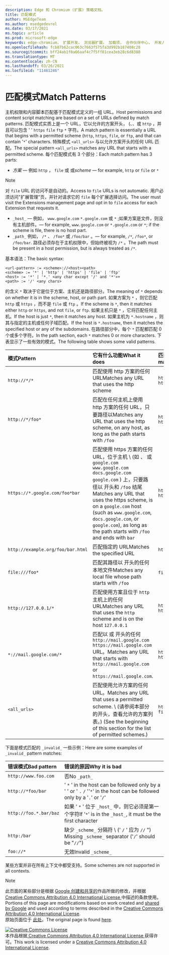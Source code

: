 ```yaml
---
description: Edge 和 Chromium (扩展) 策略文档。
title: 匹配模式
author: MSEdgeTeam
ms.author: msedgedevrel
ms.date: 03/17/2021
ms.topic: article
ms.prod: microsoft-edge
keywords: edge-chromium， 扩展开发， 浏览器扩展， 加载项， 合作伙伴中心， 开发人员
ms.openlocfilehash: fcb87b62cac063c7663f575fa3d992b187408c28
ms.sourcegitcommit: bff24ab1f0a66aaf4c7f5ff81cea3eb28c6d8380
ms.translationtype: MT
ms.contentlocale: zh-CN
ms.lasthandoff: 03/26/2021
ms.locfileid: "11461246"
---
```

<!-- Copyright A. W. Fuchs

   Licensed under the Apache License, Version 2.0 (the "License");
   you may not use this file except in compliance with the License.
   You may obtain a copy of the License at

       https://www.apache.org/licenses/LICENSE-2.0

   Unless required by applicable law or agreed to in writing, software
   distributed under the License is distributed on an "AS IS" BASIS,
   WITHOUT WARRANTIES OR CONDITIONS OF ANY KIND, either express or implied.
   See the License for the specific language governing permissions and
   limitations under the License.  -->  
# <a name="match-patterns"></a><span data-ttu-id="0761b-104">匹配模式</span><span class="sxs-lookup"><span data-stu-id="0761b-104">Match Patterns</span></span>

<span data-ttu-id="0761b-105">主机权限和内容脚本匹配基于匹配模式定义的一组 URL。</span><span class="sxs-lookup"><span data-stu-id="0761b-105">Host permissions and content script matching are based on a set of URLs defined by match patterns.</span></span>  <span data-ttu-id="0761b-106">匹配模式实质上是一个 URL，它以允许的方案开头， (、、或 `http` ，并且可以包含 ' ' `https` `file` `ftp` `*` 字符。</span><span class="sxs-lookup"><span data-stu-id="0761b-106">A match pattern is essentially a URL that begins with a permitted scheme (`http`, `https`, `file`, or `ftp`, and that can contain '`*`' characters.</span></span>  <span data-ttu-id="0761b-107">特殊模式 `<all_urls>` 与以允许方案开头的任何 URL 匹配。</span><span class="sxs-lookup"><span data-stu-id="0761b-107">The special pattern `<all_urls>` matches any URL that starts with a permitted scheme.</span></span>  <span data-ttu-id="0761b-108">每个匹配模式有 3 个部分：</span><span class="sxs-lookup"><span data-stu-id="0761b-108">Each match pattern has 3 parts:</span></span>  

*   <span data-ttu-id="0761b-109">_方案_ — 例如 `http` ， `file` 或 或</span><span class="sxs-lookup"><span data-stu-id="0761b-109">_scheme_ — for example, `http` or `file` or</span></span> `*`  

> [!NOTE]
> <span data-ttu-id="0761b-110">对 `file` URL 的访问不是自动的。</span><span class="sxs-lookup"><span data-stu-id="0761b-110">Access to `file` URLs is not automatic.</span></span>  <span data-ttu-id="0761b-111">用户必须访问"扩展管理"页，并针对请求它的 `file` 每个扩展选择访问。</span><span class="sxs-lookup"><span data-stu-id="0761b-111">The user must visit the Extensions management page and opt in to `file` access for each Extension that requests it.</span></span>  

*   `_host_` <span data-ttu-id="0761b-112">— 例如， `www.google.com` `*.google.com` 或 `*` ;如果方案是文件，则没有主机部件。</span><span class="sxs-lookup"><span data-stu-id="0761b-112">— for example, `www.google.com` or `*.google.com` or `*`; if the scheme is file, there is no host part.</span></span>  
*   `_path_` <span data-ttu-id="0761b-113">例如， `/*` 、 `/foo*` 或 `/foo/bar` 。</span><span class="sxs-lookup"><span data-stu-id="0761b-113">— for example, `/*`, `/foo*`, or `/foo/bar`.</span></span>  <span data-ttu-id="0761b-114">路径必须存在于主机权限中，但始终被视为 `/*` 。</span><span class="sxs-lookup"><span data-stu-id="0761b-114">The path must be present in a host permission, but is always treated as `/*`.</span></span>  

<span data-ttu-id="0761b-115">基本语法：</span><span class="sxs-lookup"><span data-stu-id="0761b-115">The basic syntax:</span></span>  

```shell
<url-pattern> := <scheme>://<host><path>
<scheme> := '*' | 'http' | 'https' | 'file' | 'ftp'
<host> := '*' | '*.' <any char except '/' and '*'>+
<path> := '/' <any chars>
```  

<span data-ttu-id="0761b-116">的含义 `*` 取决于它是位于方案、主机还是路径部分。</span><span class="sxs-lookup"><span data-stu-id="0761b-116">The meaning of `*` depends on whether it is in the scheme, host, or path part.</span></span>  <span data-ttu-id="0761b-117">如果方案为 `*` ，则它匹配 `http` 或 `https` ，而不是 `file` 或 `ftp` 。</span><span class="sxs-lookup"><span data-stu-id="0761b-117">If the scheme is `*`, then it matches either `http` or `https`, and not `file`, or `ftp`.</span></span>  <span data-ttu-id="0761b-118">如果主机只是 `*` ，它将匹配任何主机。</span><span class="sxs-lookup"><span data-stu-id="0761b-118">If the host is just `*`, then it matches any host.</span></span> <span data-ttu-id="0761b-119">如果主机为 `*.hostname` ，则其与指定的主机或任何子域匹配。</span><span class="sxs-lookup"><span data-stu-id="0761b-119">If the host is `*.hostname`, then it matches the specified host or any of the subdomains.</span></span>  <span data-ttu-id="0761b-120">在路径部分中，每个 `*` 匹配都匹配 0 个或多个字符。</span><span class="sxs-lookup"><span data-stu-id="0761b-120">In the path section, each `*` matches 0 or more characters.</span></span>  <span data-ttu-id="0761b-121">下表显示了一些有效的模式。</span><span class="sxs-lookup"><span data-stu-id="0761b-121">The following table shows some valid patterns.</span></span>  

| <span data-ttu-id="0761b-122">模式</span><span class="sxs-lookup"><span data-stu-id="0761b-122">Pattern</span></span> | <span data-ttu-id="0761b-123">它有什么功能</span><span class="sxs-lookup"><span data-stu-id="0761b-123">What it does</span></span> | <span data-ttu-id="0761b-124">匹配 URL 的示例</span><span class="sxs-lookup"><span data-stu-id="0761b-124">Examples of matching URLs</span></span> |  
|:--- |:--- |:--- |  
| `http://*/*` | <span data-ttu-id="0761b-125">匹配使用 http 方案的任何 URL</span><span class="sxs-lookup"><span data-stu-id="0761b-125">Matches any URL that uses the http scheme</span></span> | `http://www.google.com` `http://example.org/foo/bar.html` |  
| `http://*/foo*` | <span data-ttu-id="0761b-126">匹配在任何主机上使用 http 方案的任何 URL，只要路径以</span><span class="sxs-lookup"><span data-stu-id="0761b-126">Matches any URL that uses the http scheme, on any host, as long as the path starts with</span></span> `/foo` | `http://example.com/foo/bar.html` `http://www.google.com/foo` |  
| `https://*.google.com/foo*bar` | <span data-ttu-id="0761b-127">匹配使用 https 方案的任何 URL，位于主机 \ (如 、 或 `google.com` `www.google.com` `docs.google.com` `google.com` \) 上，只要路径以 开头和 `/foo` 结尾</span><span class="sxs-lookup"><span data-stu-id="0761b-127">Matches any URL that uses the https scheme, is on a `google.com` host \(such as `www.google.com`, `docs.google.com`, or `google.com`\), as long as the path starts with `/foo` and ends with</span></span> `bar` | `https://www.google.com/foo/baz/bar` `https://docs.google.com/foobar` |  
| `http://example.org/foo/bar.html` | <span data-ttu-id="0761b-128">匹配指定的 URL</span><span class="sxs-lookup"><span data-stu-id="0761b-128">Matches the specified URL</span></span> | `http://example.org/foo/bar.html` |  
|`file:///foo*` | <span data-ttu-id="0761b-129">匹配其路径以 开头的任何本地文件</span><span class="sxs-lookup"><span data-stu-id="0761b-129">Matches any local file whose path starts with</span></span> `/foo` | `file:///foo/bar.html` `file:///foo` |  
| `http://127.0.0.1/*` | <span data-ttu-id="0761b-130">匹配使用方案且位于 `http` 主机上的任何 URL</span><span class="sxs-lookup"><span data-stu-id="0761b-130">Matches any URL that uses the `http` scheme and is on the host</span></span> `127.0.0.1` | `http://127.0.0.1` `http://127.0.0.1/foo/bar.html` |  
| `*://mail.google.com/*` | <span data-ttu-id="0761b-131">匹配以 或 开头的任何 `http://mail.google.com` `https://mail.google.com` URL。</span><span class="sxs-lookup"><span data-stu-id="0761b-131">Matches any URL that starts with `http://mail.google.com` or `https://mail.google.com`.</span></span> | `http://mail.google.com/foo/baz/bar` `https://mail.google.com/foobar` |  
| `<all_urls>` | <span data-ttu-id="0761b-132">匹配使用允许方案的任何 URL。</span><span class="sxs-lookup"><span data-stu-id="0761b-132">Matches any URL that uses a permitted scheme.</span></span> <span data-ttu-id="0761b-133">\ (请参阅本部分的开头，查看允许的方案列表。\) </span><span class="sxs-lookup"><span data-stu-id="0761b-133">\(See the beginning of this section for the list of permitted schemes.\)</span></span> | `http://example.org/foo/bar.html` `file:///bar/baz.html` |  

<span data-ttu-id="0761b-134">下面是模式匹配的 `_invalid_` 一些示例：</span><span class="sxs-lookup"><span data-stu-id="0761b-134">Here are some examples of `_invalid_` pattern matches:</span></span>

| <span data-ttu-id="0761b-135">错误模式</span><span class="sxs-lookup"><span data-stu-id="0761b-135">Bad pattern</span></span> | <span data-ttu-id="0761b-136">错误的原因</span><span class="sxs-lookup"><span data-stu-id="0761b-136">Why it is bad</span></span> |  
|:--- |:--- |  
| `http://www.foo.com` | <span data-ttu-id="0761b-137">否</span><span class="sxs-lookup"><span data-stu-id="0761b-137">No</span></span> `_path_` |  
| `http://*foo/bar` | <span data-ttu-id="0761b-138">' `*` ' in the host can be followed only by a ' ' or ' `.` `/` '</span><span class="sxs-lookup"><span data-stu-id="0761b-138">'`*`' in the host can be followed only by a '`.`' or '`/`'</span></span> |  
| `http://foo.*.bar/baz` | <span data-ttu-id="0761b-139">如果 ' `*` ' 位于 `_host_` 中，则它必须是第一个字符</span><span class="sxs-lookup"><span data-stu-id="0761b-139">If '`*`' is in the `_host_`, it must be the first character</span></span> |  
| `http:/bar` | <span data-ttu-id="0761b-140">缺少 `_scheme_` 分隔符 \ (' `/` ' 应为 `//` "\) </span><span class="sxs-lookup"><span data-stu-id="0761b-140">Missing `_scheme_` separator \('`/`' should be "`//`"\)</span></span> |  
| `foo://*` | <span data-ttu-id="0761b-141">无效</span><span class="sxs-lookup"><span data-stu-id="0761b-141">Invalid</span></span> `_scheme_` |  

<span data-ttu-id="0761b-142">某些方案并非在所有上下文中都受支持。</span><span class="sxs-lookup"><span data-stu-id="0761b-142">Some schemes are not supported in all contexts.</span></span>

> [!NOTE]
> <span data-ttu-id="0761b-143">此页面的某些部分是根据 [Google 创建和共享的][GoogleSitePolicies]作品所做的修改，并根据[ Creative Commons Attribution 4.0 International License ][CCA4IL]中描述的条款使用。</span><span class="sxs-lookup"><span data-stu-id="0761b-143">Portions of this page are modifications based on work created and [shared by Google][GoogleSitePolicies] and used according to terms described in the [Creative Commons Attribution 4.0 International License][CCA4IL].</span></span>  
> <span data-ttu-id="0761b-144">原始页面位于 [此处](https://developer.chrome.com/extensions/match_patterns)。</span><span class="sxs-lookup"><span data-stu-id="0761b-144">The original page is found [here](https://developer.chrome.com/extensions/match_patterns).</span></span>  

[![Creative Commons License][CCby4Image]][CCA4IL]  
<span data-ttu-id="0761b-146">本作品根据[ Creative Commons Attribution 4.0 International License ][CCA4IL]获得许可。</span><span class="sxs-lookup"><span data-stu-id="0761b-146">This work is licensed under a [Creative Commons Attribution 4.0 International License][CCA4IL].</span></span>  

[CCA4IL]: https://creativecommons.org/licenses/by/4.0  
[CCby4Image]: https://i.creativecommons.org/l/by/4.0/88x31.png  
[GoogleSitePolicies]: https://developers.google.com/terms/site-policies  
